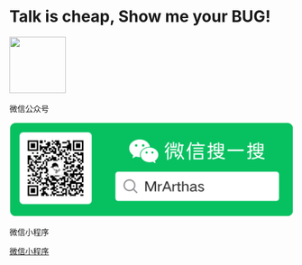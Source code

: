 # Talk is cheap, Show me your BUG!

<image src="http://img.arthaskj.cn/images/header_logo.jpg" width="100px" height="100px" />

微信公众号

![image-20210323113202722](README.assets/image-20210323113202722.png)

微信小程序

[微信小程序](src/md/taro_vue)